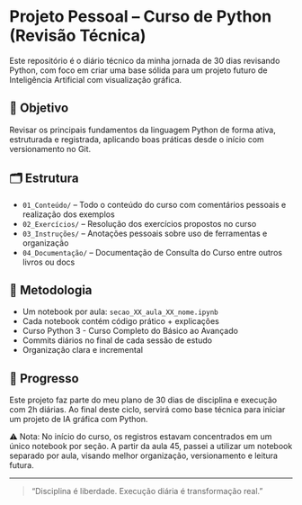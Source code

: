 # Projeto Pessoal – Curso de Python (Revisão Técnica)

Este repositório é o diário técnico da minha jornada de 30 dias revisando Python, com foco em criar uma base sólida para um projeto futuro de Inteligência Artificial com visualização gráfica.

## 🎯 Objetivo

Revisar os principais fundamentos da linguagem Python de forma ativa, estruturada e registrada, aplicando boas práticas desde o início com versionamento no Git.

## 🗂 Estrutura

- `01_Conteúdo/` – Todo o conteúdo do curso  com comentários pessoais e realização dos exemplos
- `02_Exercícios/` – Resolução dos exercícios propostos no curso
- `03_Instruções/` – Anotações pessoais sobre uso de ferramentas e organização
- `04_Documentação/` – Documentação de Consulta do Curso entre outros livros ou docs 

## 🚀 Metodologia

- Um notebook por aula: `secao_XX_aula_XX_nome.ipynb`
- Cada notebook contém código prático + explicações
- Curso Python 3 - Curso Completo do Básico ao Avançado
- Commits diários no final de cada sessão de estudo
- Organização clara e incremental

## 📅 Progresso

Este projeto faz parte do meu plano de 30 dias de disciplina e execução com 2h diárias. Ao final deste ciclo, servirá como base técnica para iniciar um projeto de IA gráfica com Python.

⚠️ Nota: No início do curso, os registros estavam concentrados em um único notebook por seção. A partir da aula 45, passei a utilizar um notebook separado por aula, visando melhor organização, versionamento e leitura futura.

---

> “Disciplina é liberdade. Execução diária é transformação real.”
